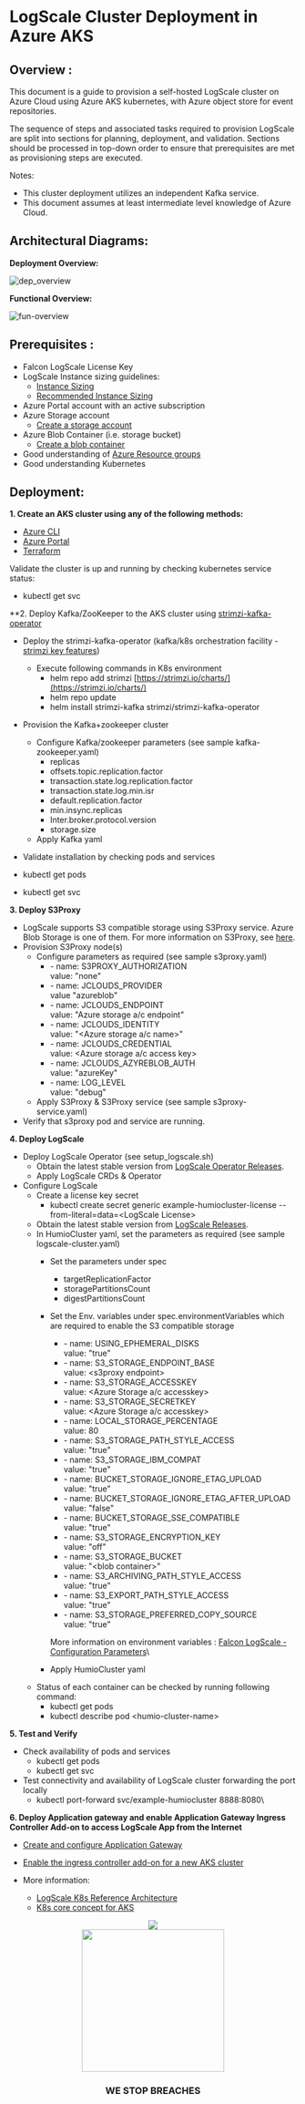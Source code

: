 # LogScale Cluster Deployment in Azure AKS

## Overview :

This document is a guide to provision a self-hosted LogScale cluster on Azure Cloud using Azure AKS kubernetes, with Azure object store for event repositories.

The sequence of steps and associated tasks required to provision LogScale are split into sections for planning, deployment, and validation. Sections should be processed in top-down order to ensure that prerequisites are met as provisioning steps are executed.

Notes:

- This cluster deployment utilizes an independent Kafka service.
- This document assumes at least intermediate level knowledge of Azure Cloud.

## Architectural Diagrams:

**Deployment Overview:**

![dep_overview](/docs/asset/dep-overview.png) 

**Functional Overview:**

![fun-overview](/docs/asset/fun-overview.png) 

## Prerequisites :

- Falcon LogScale License Key
- LogScale Instance sizing guidelines:
  - [Instance Sizing](https://library.humio.com/falcon-logscale-self-hosted/installation-provisioning-sizing.html)
  - [Recommended Instance Sizing](https://library.humio.com/falcon-logscale-self-hosted/installation-prep-rec.html)
- Azure Portal account with an active subscription
- Azure Storage account
  - [Create a storage account](https://learn.microsoft.com/en-us/azure/storage/common/storage-account-create?tabs=azure-portal)
- Azure Blob Container (i.e. storage bucket)
  - [Create a blob container](https://learn.microsoft.com/en-us/azure/storage/blobs/storage-quickstart-blobs-portal#create-a-container)
- Good understanding of [Azure Resource groups](https://learn.microsoft.com/en-us/azure/azure-resource-manager/management/manage-resource-groups-portal)
- Good understanding Kubernetes

## Deployment:

**1. Create an AKS cluster using any of the following methods:**

  - [Azure CLI](https://learn.microsoft.com/en-us/azure/aks/tutorial-kubernetes-deploy-cluster?tabs=azure-cli)
  - [Azure Portal](https://learn.microsoft.com/en-us/azure/aks/learn/quick-kubernetes-deploy-portal?tabs=azure-cli#create-an-aks-cluster)
  - [Terraform](https://learn.microsoft.com/en-us/azure/aks/learn/quick-kubernetes-deploy-terraform?tabs=azure-cli#implement-the-terraform-code)

Validate the cluster is up and running by checking kubernetes service status:

- kubectl get svc

**2. Deploy Kafka/ZooKeeper to the AKS cluster using [strimzi-kafka-operator](https://github.com/strimzi/strimzi-kafka-operator)

  - Deploy the strimzi-kafka-operator (kafka/k8s orchestration facility - [strimzi key features](https://strimzi.io/docs/operators/latest/overview.html#key-features-product_str))
    - Execute following commands in K8s environment
      - helm repo add strimzi [https://strimzi.io/charts/](https://strimzi.io/charts/)
      - helm repo update
      - helm install strimzi-kafka strimzi/strimzi-kafka-operator

  - Provision the Kafka+zookeeper cluster
    - Configure Kafka/zookeeper parameters (see sample kafka-zookeeper.yaml)
      - replicas
      - offsets.topic.replication.factor
      - transaction.state.log.replication.factor
      - transaction.state.log.min.isr
      - default.replication.factor
      - min.insync.replicas
      - Inter.broker.protocol.version
      - storage.size
    - Apply Kafka yaml
  - Validate installation by checking pods and services

- kubectl get pods
- kubectl get svc

**3. Deploy S3Proxy**

  - LogScale supports S3 compatible storage using S3Proxy service. Azure Blob Storage is one of them. For more information on S3Proxy, see [here](https://github.com/gaul/s3proxy).
  - Provision S3Proxy node(s)
    - Configure parameters as required (see sample s3proxy.yaml)
      - \- name: S3PROXY\_AUTHORIZATION\
         value: "none"
      - \- name: JCLOUDS\_PROVIDER\
         value "azureblob"
      - \- name: JCLOUDS\_ENDPOINT\
         value: "Azure storage a/c endpoint"
      - \- name: JCLOUDS\_IDENTITY\
         value: "\<Azure storage a/c name\>"
      - \- name: JCLOUDS\_CREDENTIAL\
         value: \<Azure storage a/c access key\>
      - \- name: JCLOUDS\_AZYREBLOB\_AUTH\
         value: "azureKey"
      - \- name: LOG\_LEVEL\
         value: "debug"
    - Apply S3Proxy & S3Proxy service (see sample s3proxy-service.yaml)
  - Verify that s3proxy pod and service are running.

**4. Deploy LogScale**

  - Deploy LogScale Operator (see setup\_logscale.sh)
    - Obtain the latest stable version from [LogScale Operator Releases](https://github.com/humio/humio-operator/releases).
    - Apply LogScale CRDs & Operator
  - Configure LogScale
    - Create a license key secret
      - kubectl create secret generic example-humiocluster-license --from-literal=data=\<LogScale License\>
    - Obtain the latest stable version from [LogScale Releases](https://library.humio.com/release-notes/release-notes-stable.html).
    - In HumioCluster yaml, set the parameters as required (see sample logscale-cluster.yaml)
      - Set the parameters under spec
        - targetReplicationFactor
        - storagePartitionsCount
        - digestPartitionsCount
      - Set the Env. variables under spec.environmentVariables which are required to enable the S3 compatible storage
        - \- name: USING\_EPHEMERAL\_DISKS\
           value: "true"
        - \- name: S3\_STORAGE\_ENDPOINT\_BASE\
           value: \<s3proxy endpoint\>
        - \- name: S3\_STORAGE\_ACCESSKEY\
           value: \<Azure Storage a/c accesskey\>
        - \- name: S3\_STORAGE\_SECRETKEY\
           value: \<Azure Storage a/c accesskey\>
        - \- name: LOCAL\_STORAGE\_PERCENTAGE\
           value: 80
        - \- name: S3\_STORAGE\_PATH\_STYLE\_ACCESS\
           value: "true"
        - \- name: S3\_STORAGE\_IBM\_COMPAT\
           value: "true"
        - \- name: BUCKET\_STORAGE\_IGNORE\_ETAG\_UPLOAD\
           value: "true"
        - \- name: BUCKET\_STORAGE\_IGNORE\_ETAG\_AFTER\_UPLOAD\
           value: "false"
        - \- name: BUCKET\_STORAGE\_SSE\_COMPATIBLE\
           value: "true"
        - \- name: S3\_STORAGE\_ENCRYPTION\_KEY\
           value: "off"
        - \- name: S3\_STORAGE\_BUCKET\
           value: "\<blob container\>"
        - \- name: S3\_ARCHIVING\_PATH\_STYLE\_ACCESS\
           value: "true"
        - \- name: S3\_EXPORT\_PATH\_STYLE\_ACCESS\
           value: "true"
        - \- name: S3\_STORAGE\_PREFERRED\_COPY\_SOURCE\
           value: "true"

        More information on environment variables : [Falcon LogScale - Configuration Parameters](https://library.humio.com/falcon-logscale-self-hosted/envar.html)\
      - Apply HumioCluster yaml
    - Status of each container can be checked by running following command:
      - kubectl get pods
      - kubectl describe pod \<humio-cluster-name\>

**5. Test and Verify**

- Check availability of pods and services
  - kubectl get pods
  - kubectl get svc
- Test connectivity and availability of LogScale cluster forwarding the port locally
  - kubectl port-forward svc/example-humiocluster 8888:8080\

**6. Deploy Application gateway and enable Application Gateway Ingress Controller Add-on to access LogScale App from the Internet**

- [Create and configure Application Gateway](https://learn.microsoft.com/en-us/azure/application-gateway/quick-create-portal)
- [Enable the ingress controller add-on for a new AKS cluster](https://learn.microsoft.com/en-us/azure/application-gateway/tutorial-ingress-controller-add-on-new)

- More information:
  - [LogScale K8s Reference Architecture](https://library.humio.com/falcon-logscale-self-hosted/installation-k8s-ref-arch.html)
  - [K8s core concept for AKS](https://learn.microsoft.com/en-us/azure/aks/concepts-clusters-workloads)

<p align="center"><img src="docs/asset/cs-logo-footer.png"><BR/><img width="250px" src="docs/asset/adversary-red-eyes.png"></P>
<h3><P align="center">WE STOP BREACHES</P></h3>
